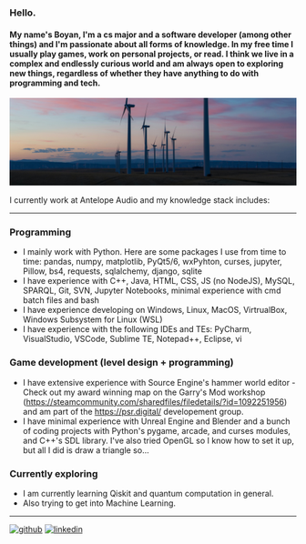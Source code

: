 ### Hello.
#### My name's Boyan, I'm a cs major and a software developer (among other things) and I'm passionate about all forms of knowledge. In my free time I usually play games, work on personal projects, or read. I think we live in a complex and endlessly curious world and am always open to exploring new things, regardless of whether they have anything to do with programming and tech.

![banner](https://github.com/boyan13/boyan13/blob/master/image.jpg)

I currently work at Antelope Audio and my knowledge stack includes:

---

### Programming
* I mainly work with Python. Here are some packages I use from time to time: pandas, numpy, matplotlib, PyQt5/6, wxPyhton, curses, jupyter, Pillow, bs4, requests, sqlalchemy, django, sqlite
* I have experience with C++, Java, HTML, CSS, JS (no NodeJS), MySQL, SPARQL, Git, SVN, Jupyter Notebooks, minimal experience with cmd batch files and bash
* I have experience developing on Windows, Linux, MacOS, VirtrualBox, Windows Subsystem for Linux (WSL)
* I have experience with the following IDEs and TEs: PyCharm, VisualStudio, VSCode, Sublime TE, Notepad++, Eclipse, vi  

### Game development (level design + programming)
* I have extensive experience with Source Engine's hammer world editor - Check out my award winning map on the Garry's Mod workshop (https://steamcommunity.com/sharedfiles/filedetails/?id=1092251956) and am part of the https://psr.digital/ developement group.
* I have minimal experience with Unreal Engine and Blender and a bunch of coding projects with Python's pygame, arcade, and curses modules, and C++'s SDL library. I've also tried OpenGL so I know how to set it up, but all I did is draw a triangle so...

### Currently exploring
* I am currently learning Qiskit and quantum computation in general.
* Also trying to get into Machine Learning.

---



[<img src='https://cdn.jsdelivr.net/npm/simple-icons@3.0.1/icons/github.svg' alt='github' height='40'>](https://github.com/boyan13) [<img src='https://cdn.jsdelivr.net/npm/simple-icons@3.0.1/icons/linkedin.svg' alt='linkedin' height='40'>](https://www.linkedin.com/in/boyan-bonev-788756209/)
